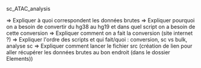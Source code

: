 sc_ATAC_analysis

=> Expliquer à quoi correspondent les données brutes 
=> Expliquer pourquoi on a besoin de convertir du hg38 au hg19 et dans quel script on a besoin de cette conversion
=> Expliquer comment on a fait la conversion (site internet ?)
=> Expliquer l'ordre des scripts et qui fait/quoi : conversion, sc vs bulk, analyse sc 
=> Expliquer comment lancer le fichier src (création de lien pour aller récupérer les données brutes au bon endroit (dans le dossier Elements))
